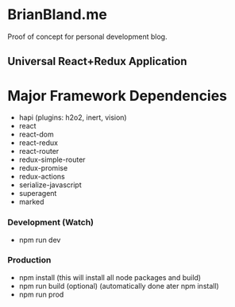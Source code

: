 # BrianBland.me
Proof of concept for personal development blog.

## Universal React+Redux Application
# Major Framework Dependencies
- hapi (plugins: h2o2, inert, vision)
- react
- react-dom
- react-redux
- react-router
- redux-simple-router
- redux-promise
- redux-actions
- serialize-javascript
- superagent
- marked

### Development (Watch)
- npm run dev

### Production
- npm install (this will install all node packages and build)
- npm run build (optional) (automatically done ater npm install)
- npm run prod